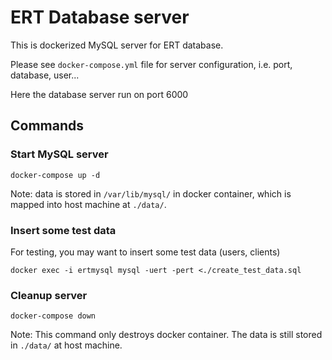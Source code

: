 # ERT Database server

This is dockerized MySQL server for ERT database.

Please see `docker-compose.yml` file for server configuration, i.e. port, database, user...

Here the database server run on port 6000

## Commands

### Start MySQL server
```
docker-compose up -d
```
Note: data is stored in `/var/lib/mysql/` in docker container, which is mapped into host machine at `./data/`. 

### Insert some test data
For testing, you may want to insert some test data (users, clients)
```
docker exec -i ertmysql mysql -uert -pert <./create_test_data.sql
```

### Cleanup server
```
docker-compose down
```
Note: This command only destroys docker container. The data is still stored in `./data/` at host machine. 